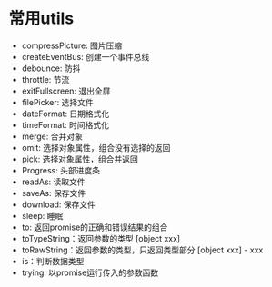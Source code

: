 # 常用utils
- compressPicture: 图片压缩
- createEventBus: 创建一个事件总线
- debounce: 防抖
- throttle: 节流
- exitFullscreen: 退出全屏
- filePicker: 选择文件
- dateFormat: 日期格式化
- timeFormat: 时间格式化
- merge: 合并对象
- omit: 选择对象属性，组合没有选择的返回
- pick: 选择对象属性，组合并返回
- Progress: 头部进度条
- readAs: 读取文件
- saveAs: 保存文件
- download: 保存文件
- sleep: 睡眠
- to: 返回promise的正确和错误结果的组合
- toTypeString：返回参数的类型 [object xxx]
- toRawString：返回参数的类型，只返回类型部分 [object xxx] - xxx
- is：判断数据类型
- trying: 以promise运行传入的参数函数